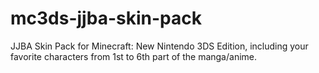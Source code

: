 # mc3ds-jjba-skin-pack
JJBA Skin Pack for Minecraft: New Nintendo 3DS Edition, including your favorite characters from 1st to 6th part of the manga/anime.
